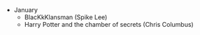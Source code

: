 
- January
	- BlacKkKlansman (Spike Lee)
	- Harry Potter and the chamber of secrets (Chris Columbus)
